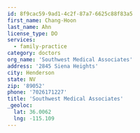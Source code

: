 ```yaml
---
id: 8f9cac59-9ad1-4c2f-87a7-6625c88f83a5
first_name: Chang-Hoon
last_name: Ahn
license_type: DO
services:
  - family-practice
category: doctors
org_name: 'Southwest Medical Associates'
address: '2845 Siena Heights'
city: Henderson
state: NV
zip: '89052'
phone: '7026171227'
title: 'Southwest Medical Associates'
_geoloc:
  lat: 36.0062
  lng: -115.109
---
```

